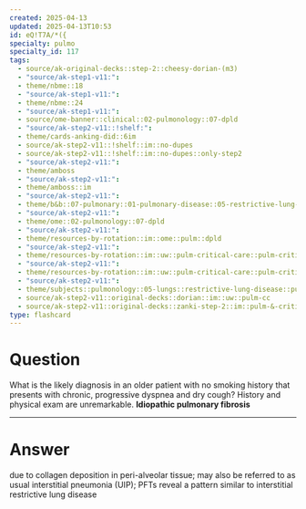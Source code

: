 ```yaml
---
created: 2025-04-13
updated: 2025-04-13T10:53
id: eQ!T7A/*({
specialty: pulmo
specialty_id: 117
tags:
  - source/ak-original-decks::step-2::cheesy-dorian-(m3)
  - "source/ak-step1-v11:": 
  - theme/nbme::18
  - "source/ak-step1-v11:": 
  - theme/nbme::24
  - "source/ak-step1-v11:": 
  - source/ome-banner::clinical::02-pulmonology::07-dpld
  - "source/ak-step2-v11::!shelf:": 
  - theme/cards-anking-did::6im
  - source/ak-step2-v11::!shelf::im::no-dupes
  - source/ak-step2-v11::!shelf::im::no-dupes::only-step2
  - "source/ak-step2-v11:": 
  - theme/amboss
  - "source/ak-step2-v11:": 
  - theme/amboss::im
  - "source/ak-step2-v11:": 
  - theme/b&b::07-pulmonary::01-pulmonary-disease::05-restrictive-lung-disease
  - "source/ak-step2-v11:": 
  - theme/ome::02-pulmonology::07-dpld
  - "source/ak-step2-v11:": 
  - theme/resources-by-rotation::im::ome::pulm::dpld
  - "source/ak-step2-v11:": 
  - theme/resources-by-rotation::im::uw::pulm-critical-care::pulm-critical-care-dorian
  - "source/ak-step2-v11:": 
  - theme/resources-by-rotation::im::uw::pulm-critical-care::pulm-critical-care-zanki
  - "source/ak-step2-v11:": 
  - theme/subjects::pulmonology::05-lungs::restrictive-lung-disease::pulmonary-fibrosis
  - source/ak-step2-v11::original-decks::dorian::im::uw::pulm-cc
  - source/ak-step2-v11::original-decks::zanki-step-2::im::pulm-&-critical-care"
type: flashcard
---
```


# Question
What is the likely diagnosis in an older patient with no smoking history that presents with chronic, progressive dyspnea and dry cough? History and physical exam are unremarkable.    **Idiopathic pulmonary fibrosis**

---

# Answer
due to collagen deposition in peri-alveolar tissue; may also be referred to as usual interstitial pneumonia (UIP); PFTs reveal a pattern similar to interstitial restrictive lung disease
